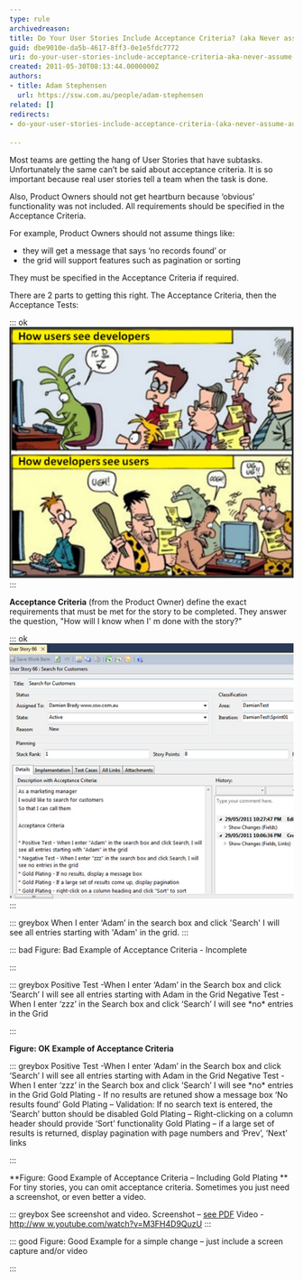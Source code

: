 ```yaml
---
type: rule
archivedreason: 
title: Do Your User Stories Include Acceptance Criteria? (aka Never assume automatic Gold Plating)
guid: dbe9010e-da5b-4617-8ff3-0e1e5fdc7772
uri: do-your-user-stories-include-acceptance-criteria-aka-never-assume-automatic-gold-plating
created: 2011-05-30T08:13:44.0000000Z
authors:
- title: Adam Stephensen
  url: https://ssw.com.au/people/adam-stephensen
related: []
redirects:
- do-your-user-stories-include-acceptance-criteria-(aka-never-assume-automatic-gold-plating)

---
```


Most teams are getting the hang of User Stories that have subtasks. Unfortunately the same can’t be said about acceptance criteria. 
It is so important because real user stories tell a team when the task is done.

Also, Product Owners should not get heartburn because ‘obvious’ functionality was not included. All requirements should be specified in the Acceptance Criteria.

For example, Product Owners should not assume things like:

* they will get a message that says ‘no records found’ or
* the grid will support features such as pagination or sorting


They must be specified in the Acceptance Criteria if required.

There are 2 parts to getting this right. The Acceptance Criteria, then the Acceptance Tests:

<!--endintro-->

::: ok  
![Figure: You need a common language to communicate in](DevsAndUsers.jpg)  
:::  

**Acceptance Criteria** (from the Product Owner) define the exact requirements that must be met for the story to be completed. They answer the question, "How will I know when I' m done with the story?"

::: ok  
![Figure: A User Story with Acceptance Criteria (MSF Agile Template)](acceptance-criteria.jpg)  
:::  


::: greybox
When I enter ‘Adam’ in the search box and click 'Search' I will see all entries starting with 'Adam' in the grid.
:::



::: bad
Figure: Bad Example of Acceptance Criteria - Incomplete 

:::



::: greybox
Positive Test -When I enter ‘Adam’ in the Search box and click ‘Search’ I will see all entries starting with Adam in the Grid
Negative Test - When I enter ‘zzz’ in the Search box and click ‘Search’ I will see \*no\* entries in the Grid

:::

 **Figure: OK Example of Acceptance Criteria** 

::: greybox
Positive Test -When I enter ‘Adam’ in the Search box and click ‘Search’ I will see all entries starting with Adam in the Grid
Negative Test - When I enter ‘zzz’ in the Search box and click ‘Search’ I will see \*no\* entries in the Grid
Gold Plating - If no results are retuned show a message box ‘No results found’
Gold Plating – Validation: If no search text is entered, the ‘Search’ button should be disabled
Gold Plating – Right-clicking on a column header should provide ‘Sort’ functionality
Gold Plating – if a large set of results is returned, display pagination with page numbers and ‘Prev’, ‘Next’ links

:::

 **Figure: Good Example of Acceptance Criteria – Including Gold Plating 
** 
For tiny stories, you can omit acceptance criteria. Sometimes you just need a screenshot, or even better a video.


::: greybox
See screenshot and video.
Screenshot – [see PDF](/Documents/13_Anvil_1408_Customer.pdf)
Video - [http://ww w.youtube.com/watch?v=M3FH4D9QuzU](http://www.youtube.com/watch?v=M3FH4D9QuzU "http://www.youtube.com/watch?v=M3FH4D9QuzU")
:::



::: good
Figure: Good Example for a simple change – just include a screen capture and/or video 

:::
